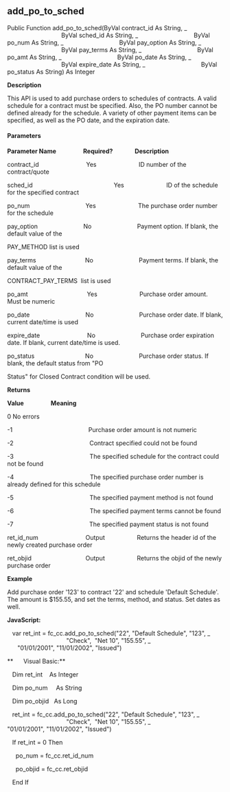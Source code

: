   

add_po_to_sched
-----------------

Public Function add_po_to_sched(ByVal contract_id As String, _
                                ByVal sched_id As String, _
                                ByVal po_num As String, _
                                ByVal pay_option As String, _
                                ByVal pay_terms As String, _
                                ByVal po_amt As String, _
                                ByVal po_date As String, _
                                ByVal expire_date As String, _
                                ByVal po_status As String) As Integer

**Description**

This API is used to add purchase orders to schedules of contracts. A valid schedule for a contract must be specified. Also, the PO number cannot be defined already for the schedule. A variety of other payment items can be specified, as well as the PO date, and the expiration date.

#### Parameters
**Parameter Name**                **Required?**             **Description**

contract_id                            Yes                         ID number of the contract/quote

sched_id                                                Yes                         ID of the schedule for the specified contract

po_num                                 Yes                         The purchase order number for the schedule

pay_option                           No                           Payment option. If blank, the default value of the

PAY_METHOD list is used

pay_terms                             No                           Payment terms. If blank, the default value of the

CONTRACT_PAY_TERMS  list is used

po_amt                                   Yes                         Purchase order amount. Must be numeric

po_date                                 No                           Purchase order date. If blank, current date/time is used

expire_date                            No                           Purchase order expiration date. If blank, current date/time is used.

po_status                              No                           Purchase order status. If blank, the default status from "PO

Status" for Closed Contract condition will be used.

**Returns**

**Value**                **Meaning**

0 No errors

-1                                             Purchase order amount is not numeric

-2                                             Contract specified could not be found

-3                                             The specified schedule for the contract could not be found

-4                                             The specified purchase order number is already defined for this schedule

-5                                             The specified payment method is not found

-6                                             The specified payment terms cannot be found

-7                                             The specified payment status is not found

ret_id_num                            Output                   Returns the header id of the newly created purchase order

ret_objid                                Output                   Returns the objid of the newly purchase order

**Example**

 Add purchase order '123' to contract '22' and schedule 'Default Schedule'. The amount is $155.55, and set the terms, method, and status. Set dates as well.

**JavaScript:**

   var ret_int = fc_cc.add_po_to_sched("22", "Default Schedule", "123", _
                                   "Check",  "Net 10", "155.55", _
                                   "01/01/2001", "11/01/2002", "Issued")

**      Visual Basic:**

   Dim ret_int    As Integer

   Dim po_num     As String

   Dim po_objid   As Long

   ret_int = fc_cc.add_po_to_sched("22", "Default Schedule", "123", _
                                   "Check",  "Net 10", "155.55", _
                                   "01/01/2001", "11/01/2002", "Issued")

   If ret_int = 0 Then

     po_num = fc_cc.ret_id_num

     po_objid = fc_cc.ret_objid

   End If